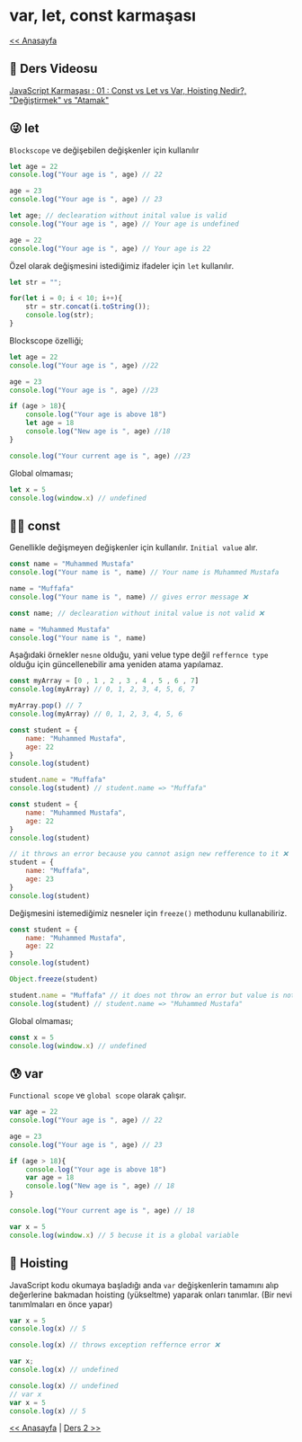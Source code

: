 # var, let, const karmaşası

[<< Anasayfa](../readme.md)

## 🔗 Ders Videosu

[JavaScript Karmaşası : 01 : Const vs Let vs Var, Hoisting Nedir?, "Değiştirmek" vs "Atamak"](https://youtu.be/GFyELl7fdmU)

## 😜 let

`Blockscope` ve değişebilen değişkenler için kullanılır

``` javascript
let age = 22
console.log("Your age is ", age) // 22

age = 23
console.log("Your age is ", age) // 23
```

``` javascript
let age; // declearation without inital value is valid
console.log("Your age is ", age) // Your age is undefined

age = 22
console.log("Your age is ", age) // Your age is 22
```

Özel olarak değişmesini istediğimiz ifadeler için `let` kullanılır.

``` javascript
let str = "";

for(let i = 0; i < 10; i++){
    str = str.concat(i.toString());
    console.log(str);
}
```

Blockscope özelliği;

``` javascript
let age = 22
console.log("Your age is ", age) //22

age = 23
console.log("Your age is ", age) //23

if (age > 18){
    console.log("Your age is above 18")
    let age = 18 
    console.log("New age is ", age) //18
}

console.log("Your current age is ", age) //23
```

Global olmaması;

``` javascript
let x = 5
console.log(window.x) // undefined
```

## 💪🏻 const

Genellikle değişmeyen değişkenler için kullanılır. `Initial value` alır.

``` javascript
const name = "Muhammed Mustafa"
console.log("Your name is ", name) // Your name is Muhammed Mustafa

name = "Muffafa"
console.log("Your name is ", name) // gives error message ❌
```

``` javascript
const name; // declearation without inital value is not valid ❌

name = "Muhammed Mustafa"
console.log("Your name is ", name)
```

Aşağıdaki örnekler `nesne` olduğu, yani velue type değil `reffernce type` olduğu için güncellenebilir ama yeniden atama yapılamaz.

``` javascript
const myArray = [0 , 1 , 2 , 3 , 4 , 5 , 6 , 7]
console.log(myArray) // 0, 1, 2, 3, 4, 5, 6, 7

myArray.pop() // 7
console.log(myArray) // 0, 1, 2, 3, 4, 5, 6
```

``` javascript
const student = {
    name: "Muhammed Mustafa",
    age: 22
}
console.log(student)

student.name = "Muffafa"
console.log(student) // student.name => "Muffafa"
```

``` javascript
const student = {
    name: "Muhammed Mustafa",
    age: 22
}
console.log(student)

// it throws an error because you cannot asign new refference to it ❌
student = { 
    name: "Muffafa",
    age: 23
}
console.log(student)
```

Değişmesini istemediğimiz nesneler için `freeze()` methodunu kullanabiliriz.

``` javascript
const student = {
    name: "Muhammed Mustafa",
    age: 22
}
console.log(student)

Object.freeze(student)

student.name = "Muffafa" // it does not throw an error but value is not changed
console.log(student) // student.name => "Muhammed Mustafa"
```

Global olmaması;

``` javascript
const x = 5
console.log(window.x) // undefined
```

## 😰 var

`Functional scope` ve `global scope` olarak çalışır.

``` javascript
var age = 22
console.log("Your age is ", age) // 22

age = 23
console.log("Your age is ", age) // 23

if (age > 18){
    console.log("Your age is above 18")
    var age = 18 
    console.log("New age is ", age) // 18
}

console.log("Your current age is ", age) // 18
```

``` javascript
var x = 5
console.log(window.x) // 5 becuse it is a global variable 
```

## 🤯 Hoisting

JavaScript kodu okumaya başladığı anda `var` değişkenlerin tamamını alıp değerlerine bakmadan hoisting (yükseltme) yaparak onları tanımlar. (Bir nevi tanımlmaları en önce yapar)

``` javascript
var x = 5
console.log(x) // 5
```

``` javascript
console.log(x) // throws exception reffernce error ❌
```

``` javascript
var x;
console.log(x) // undefined
```

``` javascript
console.log(x) // undefined
// var x
var x = 5 
console.log(x) // 5
```

[<< Anasayfa](../readme.md) | [Ders 2 >>](../02/readme.md)
